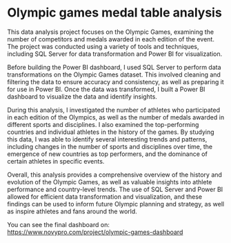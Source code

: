 # Olympic games medal table analysis
This data analysis project focuses on the Olympic Games, examining the number of competitors and medals awarded in each edition of the event. The project was conducted using a variety of tools and techniques, including SQL Server for data transformation and Power BI for visualization.

Before building the Power BI dashboard, I used SQL Server to perform data transformations on the Olympic Games dataset. This involved cleaning and filtering the data to ensure accuracy and consistency, as well as preparing it for use in Power BI. Once the data was transformed, I built a Power BI dashboard to visualize the data and identify insights.

During this analysis, I investigated the number of athletes who participated in each edition of the Olympics, as well as the number of medals awarded in different sports and disciplines. I also examined the top-performing countries and individual athletes in the history of the games. By studying this data, I was able to identify several interesting trends and patterns, including changes in the number of sports and disciplines over time, the emergence of new countries as top performers, and the dominance of certain athletes in specific events.

Overall, this analysis provides a comprehensive overview of the history and evolution of the Olympic Games, as well as valuable insights into athlete performance and country-level trends. The use of SQL Server and Power BI allowed for efficient data transformation and visualization, and these findings can be used to inform future Olympic planning and strategy, as well as inspire athletes and fans around the world.

You can see the final dashboard on: https://www.novypro.com/project/olympic-games-dashboard
